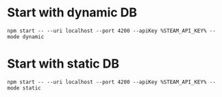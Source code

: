 # Start with dynamic DB
`npm start -- --uri localhost --port 4200 --apiKey %STEAM_API_KEY% --mode dynamic`

# Start with static DB
`npm start -- --uri localhost --port 4200 --apiKey %STEAM_API_KEY% --mode static`